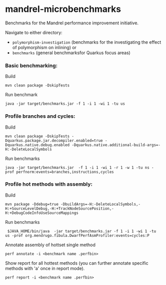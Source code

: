 # mandrel-microbenchmarks
Benchmarks for the Mandrel performance improvement initiative.

Navigate to either directory:
- `polymorphism-investigation` (benchmarks for the investigating the effect of polymorphism on inlining) or 
- `benchmarks` (general benchmarksfor Quarkus focus areas) 

### Basic benchmarking:
Build 

`mvn clean package -DskipTests`

 Run benchmark

`java -jar target/benchmarks.jar -f 1 -i 1 -wi 1 -tu us`

### Profile branches and cycles:
Build

`mvn clean package -DskipTests -Dquarkus.package.jar.decompiler.enabled=true -Dquarkus.native.debug.enabled -Dquarkus.native.additional-build-args=-H:-DeleteLocalSymbols` 

Run benchmarks

`java -jar target/benchmarks.jar  -f 1 -i 1 -wi 1 -r 1 -w 1 -tu ns -prof perfnorm:events=branches,instructions,cycles`

### Profile hot methods with assembly:
Build 


`mvn package -Ddebug=true -DbuildArgs=-H:-DeleteLocalSymbols,-H:+SourceLevelDebug,-H:+TrackNodeSourcePosition,-H:+DebugCodeInfoUseSourceMappings`

Run benchmarks

` $JAVA_HOME/bin/java  -jar target/benchmarks.jar -f 1 -i 1 -wi 1 -tu us -prof org.mendrugo.fibula.DwarfPerfAsmProfiler:events=cycles:P`

Annotate assembly of hottset single method

`perf annotate -i <benchmark name .perfbin>`

Show report for all hottest methods (you can further annotate specific methods with 'a' once in report mode).

`perf report -i <benchmark name .perfbin>`

